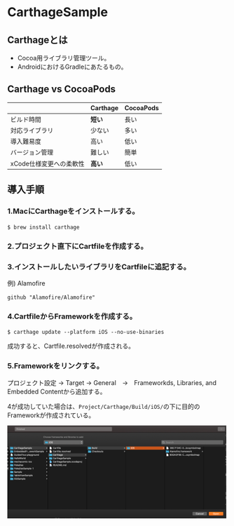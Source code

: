 # CarthageSample

## Carthageとは

- Cocoa用ライブラリ管理ツール。
- AndroidにおけるGradleにあたるもの。

## Carthage vs CocoaPods

|  | Carthage | CocoaPods |
| --- | --- | --- |
| ビルド時間 | **短い** | 長い |
| 対応ライブラリ | 少ない | 多い |
| 導入難易度 | 高い | 低い |
| バージョン管理 | 難しい | 簡単 |
| xCode仕様変更への柔軟性 | **高い** | 低い |

## 導入手順

###  1.MacにCarthageをインストールする。

```
$ brew install carthage
```

### 2.プロジェクト直下にCartfileを作成する。

### 3.インストールしたいライブラリをCartfileに追記する。

例) Alamofire

```
github "Alamofire/Alamofire"
```

### 4.CartfileからFrameworkを作成する。

```
$ carthage update --platform iOS --no-use-binaries
```

成功すると、Cartfile.resolvedが作成される。

### 5.Frameworkをリンクする。

プロジェクト設定 → Target → General　→　Frameworkds, Libraries, and Embedded Contentから追加する。

4が成功していた場合は、`Project/Carthage/Build/iOS/`の下に目的のFrameworkが作成されている。

<img src="CarthageSample.png" width="500"/>